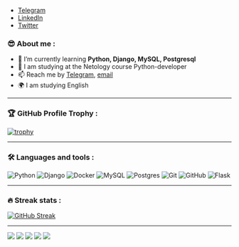 <head>
  <link rel="shortcut icon" type="image/x-icon" href="favicon.ico?">
</head>

- [Telegram](https://t.me/tonymolotilo/)
- [LinkedIn](https://www.linkedin.com/)
- [Twitter](https://twitter.com/AMolotilo?t=vn7Sbn8jTJGcoZyL1UnE6A&s=08/)

### 😎 About me :
- 🌱 I’m currently learning **Python, Django, MySQL, Postgresql**
- 📝 I am studying at the Netology course Python-developer
- 📫 Reach me by [Telegram](https://t.me/tonymolotilo/), [email](mailto:spbmolot@mail.ru)
- 🌍 I am studying English


__________

### 🏆 GitHub Profile Trophy :

[![trophy](https://github-profile-trophy.vercel.app/?username=spbmolot&theme=matrix)](https://github.com/spbmolot/github-profile-trophy)

__________

### 🛠️️ Languages and tools :

![Python](https://img.shields.io/badge/python-3670A0?style=for-the-badge&logo=python&logoColor=ffdd54) ![Django](https://img.shields.io/badge/django-%23092E20.svg?style=for-the-badge&logo=django&logoColor=white) ![Docker](https://img.shields.io/badge/docker-%230db7ed.svg?style=for-the-badge&logo=docker&logoColor=white) ![MySQL](https://img.shields.io/badge/mysql-%2300f.svg?style=for-the-badge&logo=mysql&logoColor=white) ![Postgres](https://img.shields.io/badge/postgres-%23316192.svg?style=for-the-badge&logo=postgresql&logoColor=white) ![Git](https://img.shields.io/badge/git-%23F05033.svg?style=for-the-badge&logo=git&logoColor=white) ![GitHub](https://img.shields.io/badge/github-%23121011.svg?style=for-the-badge&logo=github&logoColor=white) ![Flask](https://img.shields.io/badge/flask-%23000.svg?style=for-the-badge&logo=flask&logoColor=white)

__________

### 🔥 Streak stats :

[![GitHub Streak](https://github-readme-streak-stats.herokuapp.com/?user=spbmolot&theme=dark&date_format=j%20M%5B%20Y%5D)](https://git.io/streak-stats)

__________

![](https://github-profile-summary-cards.vercel.app/api/cards/profile-details?username=spbmolot&theme=solarized_dark)
![](https://github-profile-summary-cards.vercel.app/api/cards/most-commit-language?username=spbmolot&theme=solarized_dark)
![](https://github-profile-summary-cards.vercel.app/api/cards/repos-per-language?username=spbmolot&theme=solarized_dark)
![](https://github-profile-summary-cards.vercel.app/api/cards/stats?username=spbmolot&theme=solarized_dark)
![](https://github-profile-summary-cards.vercel.app/api/cards/productive-time?username=spbmolot&theme=solarized_dark)


